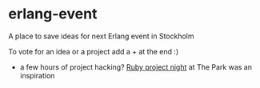 # erlang-event
A place to save ideas for next Erlang event in Stockholm 

To vote for an idea or a project add a + at the end :)

- a few hours of project hacking? [Ruby project night](http://www.meetup.com/sthlmrb/events/220715162/) at The Park was an inspiration
